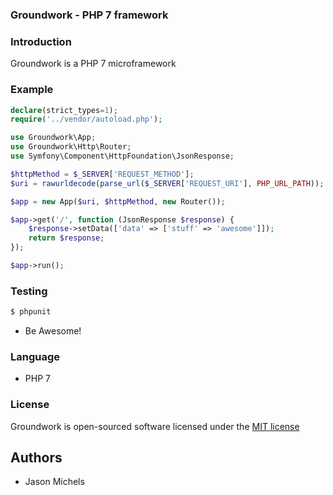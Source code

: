 ### Groundwork - PHP 7 framework

### Introduction
Groundwork is a PHP 7 microframework

### Example
```php
declare(strict_types=1);
require('../vendor/autoload.php');

use Groundwork\App;
use Groundwork\Http\Router;
use Symfony\Component\HttpFoundation\JsonResponse;

$httpMethod = $_SERVER['REQUEST_METHOD'];
$uri = rawurldecode(parse_url($_SERVER['REQUEST_URI'], PHP_URL_PATH));

$app = new App($uri, $httpMethod, new Router());

$app->get('/', function (JsonResponse $response) {
    $response->setData(['data' => ['stuff' => 'awesome']]);
    return $response;
});

$app->run();
```

### Testing
```sh
$ phpunit
```
- Be Awesome!

### Language
 - PHP 7

### License

Groundwork is open-sourced software licensed under the [MIT license](http://opensource.org/licenses/MIT)

Authors
----
- Jason Michels
